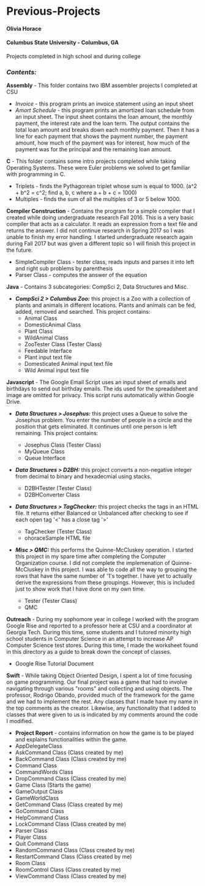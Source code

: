 # Previous-Projects
#### Olivia Horace ####
#### Columbus State University - Columbus, GA ##### 

Projects completed in high school and during college

### __*Contents:*__  
**Assembly** - This folder contains two IBM assembler projects I completed at CSU
* *Invoice* - this program prints an invoice statement using an input sheet
* *Amort Schedule* - this program prints an amortized loan schedule from an input sheet. The input sheet contains the loan amount, the monthly payment, the interest rate and the loan term. The output contains the total loan amount and breaks down each monthly payment. Then it has a line for each payment that shows the payment number, the payment amount, how much of the payment was for interest, how much of the payment was for the principal and the remaining loan amount.  
  
**C** - This folder contains some intro projects completed while taking Operating Systems. These were Euler problems we solved to get familiar with programming in C.
* Triplets - finds the Pythagorean triplet whose sum is equal to 1000. (a^2 + b^2 = c^2; find a, b, c where a + b + c = 1000)
* Multiples - finds the sum of all the multiples of 3 or 5 below 1000.

**Compiler Construction** - Contains the program for a simple compiler that I created while doing undergraduate research Fall 2016. This is a very basic compiler that acts as a calculator. It reads an expression from a text file and returns the answer. I did not continue research in Spring 2017 so I was unable to finish my error handling. I started undergraduate research again during Fall 2017 but was given a different topic so I will finish this project in the future. 
* SimpleCompiler Class - tester class, reads inputs and parses it into left and right sub problems by parenthesis
* Parser Class - computes the answer of the equation

**Java** - Contains 3 subcategories: CompSci 2, Data Structures and Misc. 
* *__CompSci 2 > Columbus Zoo:__* this project is a Zoo with a collection of plants and animals in different locations. Plants and animals can be fed, added, removed and searched. This project contains:
   * Animal Class
   * DomesticAnimal Class
   * Plant Class
   * WildAnimal Class
   * ZooTester Class (Tester Class)
   * Feedable Interface
   * Plant input text file
   * Domesticated Animal input text file
   * Wild Animal input text file
   
**Javascript** - The Google Email Script uses an input sheet of emails and birthdays to send out birthday emails. The ids used for the spreadsheet and image are omitted for privacy. This script runs automatically within Google Drive. 
   
* *__Data Structures > Josephus:__* this project uses a Queue to solve the Josephus problem. You enter the number of people in a circle and the position that gets eliminated. It continues until one person is left remaining. This project contains:
   * Josephus Class (Tester Class)
   * MyQueue Class
   * Queue Interface
   
* *__Data Structures > D2BH:__* this project converts a non-negative integer from decimal to binary and hexadecmial using stacks.
   * D2BHTester (Tester Class)
   * D2BHConverter Class
   
* *__Data Structures > TagChecker:__* this project checks the tags in an HTML file. It returns either Balanced or Unbalanced after checking to see if each open tag '<' has a close tag '>'
   * TagChecker (Tester Class)
   * ohoraceSample HTML file
   
* *__Misc > QMC:__* this performs the Quinne-McCluskey operation. I started this project in my spare time after completing the Computer Organization course. I did not complete the implemenation of Quinne-McCluskey in this project. I was able to code all the way to grouping the rows that have the same number of '1's together. I have yet to actually derive the expressions from these groupings. However, this is included just to show work that I have done on my own time.
   * Tester (Tester Class)
   * QMC
   
**Outreach** - During my sophomore year in college I worked with the program Google Rise and reported to a professor here at CSU and a coordinator at Georgia Tech. During this time, some students and I tutored minority high school students in Computer Science in an attempt to increase AP Computer Science test stores. During this time, I made the worksheet found in this directory as a guide to break down the concept of classes.
* Google Rise Tutorial Document

**Swift** - While taking Object Oriented Design, I spent a lot of time focusing on game programming. Our final project was a game that had to involve navigating through various "rooms" and collecting and using objects. The professor, Rodrigo Obando, provided much of the framework for the game and we had to implement the rest. Any classes that I made have my name in the top comments as the creator. Likewise, any functionality that I added to classes that were given to us is indicated by my comments around the code I modified. 
* **Project Report** - contains information on how the game is to be played and explains functionalities within the game.
* AppDelegateClass
* AskCommand Class (Class created by me)
* BackCommand Class (Class created by me)
* Command Class
* CommandWords Class
* DropCommand Class (Class created by me)
* Game Class (Starts the game)
* GameOutput Class
* GameWorldClass
* GetCommand Class (Class created by me)
* GoCommand Class
* HelpCommand Class
* LockCommand Class (Class created by me)
* Parser Class
* Player Class
* Quit Command Class
* RandomCommand Class (Class created by me)
* RestartCommand Class (Class created by me)
* Room Class
* RoomControl Class (Class created by me)
* ViewCommand Class (Class created by me)
